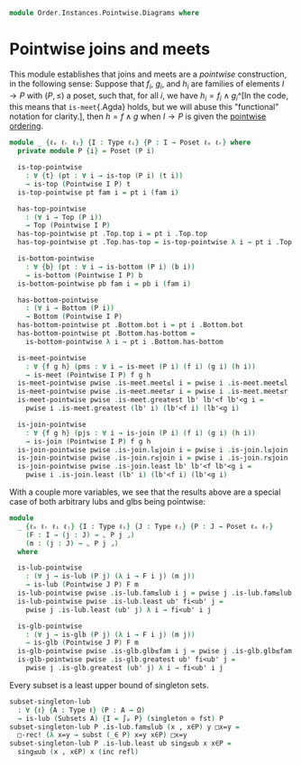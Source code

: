 <!--
```agda
open import Cat.Prelude

open import Data.Power hiding (_∩_ ; _∪_)

open import Order.Instances.Pointwise
open import Order.Semilattice.Join
open import Order.Semilattice.Meet
open import Order.Instances.Props
open import Order.Diagram.Bottom
open import Order.Diagram.Join
open import Order.Diagram.Meet
open import Order.Diagram.Glb
open import Order.Diagram.Lub
open import Order.Diagram.Top
open import Order.Base
```
-->

```agda
module Order.Instances.Pointwise.Diagrams where
```

# Pointwise joins and meets

This module establishes that joins and meets are a _pointwise_
construction, in the following sense: Suppose that $f_i$, $g_i$, and
$h_i$ are families of elements $I \to P$ with $(P, \le)$ a poset, such
that, for all $i$, we have $h_i = f_i \land g_i$^[In the code, this
means that `is-meet`{.Agda} holds, but we will abuse this "functional"
notation for clarity.], then $h = f \land g$ when $I \to P$ is given the
[pointwise ordering].

[pointwise ordering]: Order.Instances.Pointwise.html

```agda
module _ {ℓₒ ℓᵣ ℓᵢ} {I : Type ℓᵢ} {P : I → Poset ℓₒ ℓᵣ} where
  private module P {i} = Poset (P i)

  is-top-pointwise
    : ∀ {t} (pt : ∀ i → is-top (P i) (t i))
    → is-top (Pointwise I P) t
  is-top-pointwise pt fam i = pt i (fam i)

  has-top-pointwise
    : (∀ i → Top (P i))
    → Top (Pointwise I P)
  has-top-pointwise pt .Top.top i = pt i .Top.top
  has-top-pointwise pt .Top.has-top = is-top-pointwise λ i → pt i .Top.has-top

  is-bottom-pointwise
    : ∀ {b} (pt : ∀ i → is-bottom (P i) (b i))
    → is-bottom (Pointwise I P) b
  is-bottom-pointwise pb fam i = pb i (fam i)

  has-bottom-pointwise
    : (∀ i → Bottom (P i))
    → Bottom (Pointwise I P)
  has-bottom-pointwise pt .Bottom.bot i = pt i .Bottom.bot
  has-bottom-pointwise pt .Bottom.has-bottom =
    is-bottom-pointwise λ i → pt i .Bottom.has-bottom

  is-meet-pointwise
    : ∀ {f g h} (pms : ∀ i → is-meet (P i) (f i) (g i) (h i))
    → is-meet (Pointwise I P) f g h
  is-meet-pointwise pwise .is-meet.meet≤l i = pwise i .is-meet.meet≤l
  is-meet-pointwise pwise .is-meet.meet≤r i = pwise i .is-meet.meet≤r
  is-meet-pointwise pwise .is-meet.greatest lb' lb'<f lb'<g i =
    pwise i .is-meet.greatest (lb' i) (lb'<f i) (lb'<g i)

  is-join-pointwise
    : ∀ {f g h} (pjs : ∀ i → is-join (P i) (f i) (g i) (h i))
    → is-join (Pointwise I P) f g h
  is-join-pointwise pwise .is-join.l≤join i = pwise i .is-join.l≤join
  is-join-pointwise pwise .is-join.r≤join i = pwise i .is-join.r≤join
  is-join-pointwise pwise .is-join.least lb' lb'<f lb'<g i =
    pwise i .is-join.least (lb' i) (lb'<f i) (lb'<g i)
```

With a couple more variables, we see that the results above are a
special case of both arbitrary lubs and glbs being pointwise:

```agda
module
  _ {ℓₒ ℓᵣ ℓᵢ ℓⱼ} {I : Type ℓᵢ} {J : Type ℓⱼ} {P : J → Poset ℓₒ ℓᵣ}
    (F : I → (j : J) → ⌞ P j ⌟)
    (m : (j : J) → ⌞ P j ⌟)
  where

  is-lub-pointwise
    : (∀ j → is-lub (P j) (λ i → F i j) (m j))
    → is-lub (Pointwise J P) F m
  is-lub-pointwise pwise .is-lub.fam≤lub i j = pwise j .is-lub.fam≤lub i
  is-lub-pointwise pwise .is-lub.least ub' fi<ub' j =
    pwise j .is-lub.least (ub' j) λ i → fi<ub' i j

  is-glb-pointwise
    : (∀ j → is-glb (P j) (λ i → F i j) (m j))
    → is-glb (Pointwise J P) F m
  is-glb-pointwise pwise .is-glb.glb≤fam i j = pwise j .is-glb.glb≤fam i
  is-glb-pointwise pwise .is-glb.greatest ub' fi<ub' j =
    pwise j .is-glb.greatest (ub' j) λ i → fi<ub' i j
```

<!--
```agda
module _ {ℓₒ ℓᵣ ℓᵢ} {I : Type ℓᵢ} {P : I → Poset ℓₒ ℓᵣ} where
  open is-meet-semilattice

  Pointwise-is-meet-slat
    : (∀ a → is-meet-semilattice (P a))
    → is-meet-semilattice (Pointwise I P)
  Pointwise-is-meet-slat meets ._∩_ x y i = meets i ._∩_ (x i) (y i)
  Pointwise-is-meet-slat meets .∩-meets x y = is-meet-pointwise λ a →
    meets a .∩-meets (x a) (y a)
  Pointwise-is-meet-slat meets .has-top = has-top-pointwise λ a →
    meets a .has-top

  open is-join-semilattice

  Pointwise-is-join-slat
    : (∀ a → is-join-semilattice (P a))
    → is-join-semilattice (Pointwise I P)
  Pointwise-is-join-slat joins ._∪_ x y i = joins i ._∪_ (x i) (y i)
  Pointwise-is-join-slat joins .∪-joins x y = is-join-pointwise λ a →
    joins a .∪-joins (x a) (y a)
  Pointwise-is-join-slat joins .has-bottom = has-bottom-pointwise λ a →
    joins a .has-bottom

Subsets-is-meet-slat : ∀ {ℓ} {A : Type ℓ} → is-meet-semilattice (Subsets A)
Subsets-is-meet-slat = Pointwise-is-meet-slat λ _ → Props-is-meet-slat

Subsets-is-join-slat : ∀ {ℓ} {A : Type ℓ} → is-join-semilattice (Subsets A)
Subsets-is-join-slat = Pointwise-is-join-slat λ _ → Props-is-join-slat
```
-->

Every subset is a least upper bound of singleton sets.

```agda
subset-singleton-lub
  : ∀ {ℓ} {A : Type ℓ} (P : A → Ω)
  → is-lub (Subsets A) {I = ∫ₚ P} (singleton ⊙ fst) P
subset-singleton-lub P .is-lub.fam≤lub (x , x∈P) y □x=y =
  □-rec! (λ x=y → subst (_∈ P) x=y x∈P) □x=y
subset-singleton-lub P .is-lub.least ub sing≤ub x x∈P =
  sing≤ub (x , x∈P) x (inc refl)
```
